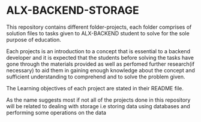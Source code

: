 # ALX-BACKEND-STORAGE

This repository contains different folder-projects, each folder comprises of
solution files to tasks given to ALX-BACKEND student to solve for the sole
purpose of education.

Each projects is an introduction to a concept that is essential to a backend
developer and it is expected that the students before solving the tasks have
gone through the materials provided as well as perfomed further research(if
necessary) to aid them in gaining enough knowledge about the concept and
sufficient understanding to comprehend and to solve the problem given.

The Learning objectives of each project are stated in their README file.

As the name suggests most if not all of the projects done in this repository
will be related to dealing with storage i.e storing data using databases and
performing some operations on the data
